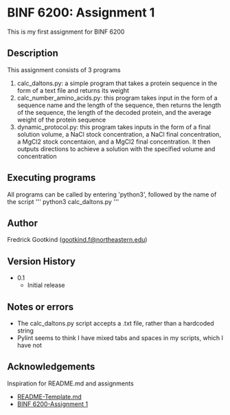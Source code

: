 # BINF 6200: Assignment 1

This is my first assignment for BINF 6200

## Description

This assignment consists of 3 programs

1. calc_daltons.py: a simple program that takes a protein sequence in the form of a 
text file and returns its weight
2. calc_number_amino_acids.py: this program takes input in the form of a sequence 
name and the length of the sequence, then returns the length of the sequence, the
length of the decoded protein, and the average weight of the protein sequence
3. dynamic_protocol.py: this program takes inputs in the form of a final solution
volume, a NaCl stock concentration, a NaCl final concentration, a MgCl2 stock
concentaion, and a MgCl2 final concentration. It then outputs directions to
achieve a solution with the specified volume and concentration

## Executing programs

All programs can be called by entering 'python3', followed by the name of the script
'''
python3 calc_daltons.py
'''

## Author

Fredrick Gootkind (gootkind.f@northeastern.edu)

## Version History

* 0.1
	* Initial release

## Notes or errors

* The calc_daltons.py script accepts a .txt file, rather than a hardcoded string
* Pylint seems to think I have mixed tabs and spaces in my scripts, which I have not

## Acknowledgements

Inspiration for README.md and assignments
* [README-Template.md](https://gist.githubusercontent.com/DomPizzie/7a5ff55ffa9081f2de27c315f5018afc/raw/d59043abbb123089ad6602aba571121b71d91d7f/README-Template.md)
* [BINF 6200-Assignment 1](https://northeastern.instructure.com/courses/89591/pages/assignment-1)
